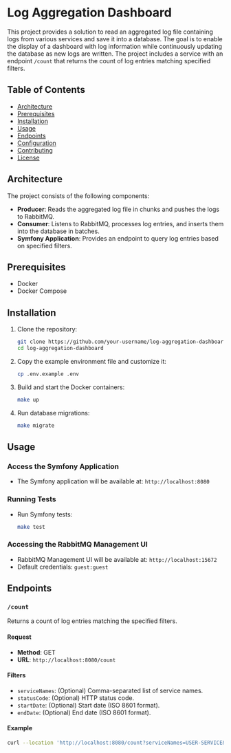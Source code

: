 # Log Aggregation Dashboard

This project provides a solution to read an aggregated log file containing logs from various services and save it into a database. The goal is to enable the display of a dashboard with log information while continuously updating the database as new logs are written. The project includes a service with an endpoint `/count` that returns the count of log entries matching specified filters.

## Table of Contents

- [Architecture](#architecture)
- [Prerequisites](#prerequisites)
- [Installation](#installation)
- [Usage](#usage)
- [Endpoints](#endpoints)
- [Configuration](#configuration)
- [Contributing](#contributing)
- [License](#license)

## Architecture

The project consists of the following components:

- **Producer**: Reads the aggregated log file in chunks and pushes the logs to RabbitMQ.
- **Consumer**: Listens to RabbitMQ, processes log entries, and inserts them into the database in batches.
- **Symfony Application**: Provides an endpoint to query log entries based on specified filters.

## Prerequisites

- Docker
- Docker Compose

## Installation

1. Clone the repository:

    ```bash
    git clone https://github.com/your-username/log-aggregation-dashboard.git
    cd log-aggregation-dashboard
    ```

2. Copy the example environment file and customize it:

    ```bash
    cp .env.example .env
    ```

3. Build and start the Docker containers:

    ```bash
    make up
    ```

4. Run database migrations:

    ```bash
    make migrate
    ```

## Usage

### Access the Symfony Application

- The Symfony application will be available at: `http://localhost:8080`

### Running Tests

- Run Symfony tests:

    ```bash
    make test
    ```

### Accessing the RabbitMQ Management UI

- RabbitMQ Management UI will be available at: `http://localhost:15672`
- Default credentials: `guest:guest`

## Endpoints

### `/count`

Returns a count of log entries matching the specified filters.

#### Request

- **Method**: GET
- **URL**: `http://localhost:8080/count`

#### Filters

- `serviceNames`: (Optional) Comma-separated list of service names.
- `statusCode`: (Optional) HTTP status code.
- `startDate`: (Optional) Start date (ISO 8601 format).
- `endDate`: (Optional) End date (ISO 8601 format).

#### Example

```sh
curl --location 'http://localhost:8080/count?serviceNames=USER-SERVICE&statusCode=200'
